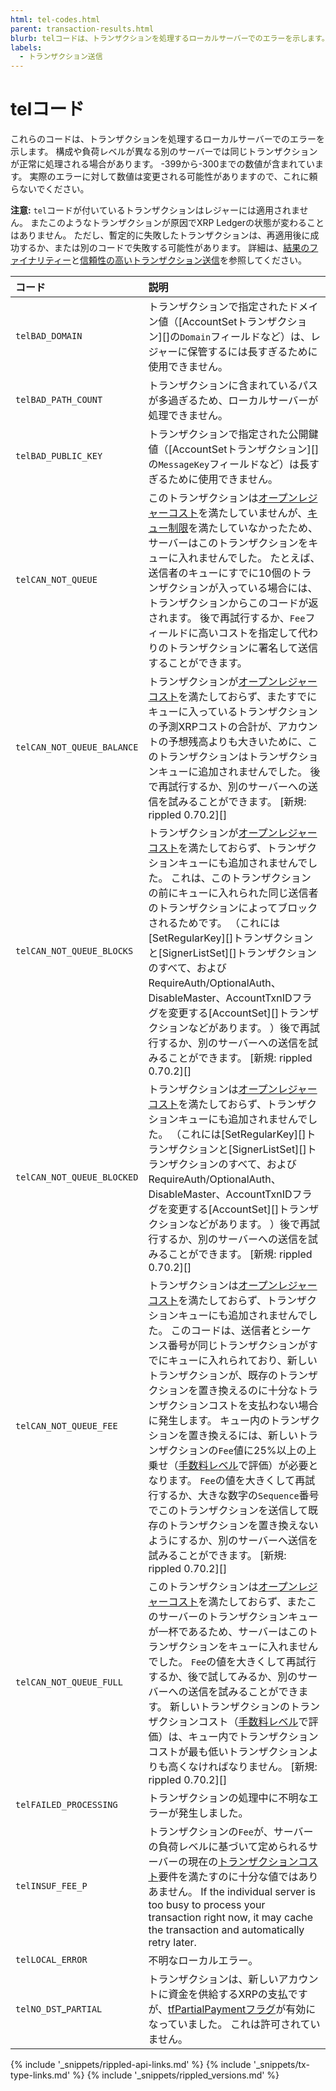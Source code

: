 ```yaml
---
html: tel-codes.html
parent: transaction-results.html
blurb: telコードは、トランザクションを処理するローカルサーバーでのエラーを示します。
labels:
  - トランザクション送信
---
```


# telコード

これらのコードは、トランザクションを処理するローカルサーバーでのエラーを示します。 構成や負荷レベルが異なる別のサーバーでは同じトランザクションが正常に処理される場合があります。 -399から-300までの数値が含まれています。 実際のエラーに対して数値は変更される可能性がありますので、これに頼らないでください。

**注意:** `tel`コードが付いているトランザクションはレジャーには適用されません。 またこのようなトランザクションが原因でXRP Ledgerの状態が変わることはありません。 ただし、暫定的に失敗したトランザクションは、再適用後に成功するか、または別のコードで失敗する可能性があります。 詳細は、[結果のファイナリティー](finality-of-results.html)と[信頼性の高いトランザクション送信](reliable-transaction-submission.html)を参照してください。

| コード                        | 説明                                                                                                                                                                                                                                                                                                                                                                                                                               |
|:-------------------------- |:-------------------------------------------------------------------------------------------------------------------------------------------------------------------------------------------------------------------------------------------------------------------------------------------------------------------------------------------------------------------------------------------------------------------------------- |
| `telBAD_DOMAIN`            | トランザクションで指定されたドメイン値（\[AccountSetトランザクション\]\[\]の`Domain`フィールドなど）は、レジャーに保管するには長すぎるために使用できません。                                                                                                                                                                                                                                                                                                                                      |
| `telBAD_PATH_COUNT`        | トランザクションに含まれているパスが多過ぎるため、ローカルサーバーが処理できません。                                                                                                                                                                                                                                                                                                                                                                                       |
| `telBAD_PUBLIC_KEY`        | トランザクションで指定された公開鍵値（\[AccountSetトランザクション\]\[\]の`MessageKey`フィールドなど）は長すぎるために使用できません。                                                                                                                                                                                                                                                                                                                                               |
| `telCAN_NOT_QUEUE`         | このトランザクションは[オープンレジャーコスト](transaction-cost.html)を満たしていませんが、[キュー制限](transaction-queue.html#キューの制約事項)を満たしていなかったため、サーバーはこのトランザクションをキューに入れませんでした。 たとえば、送信者のキューにすでに10個のトランザクションが入っている場合には、トランザクションからこのコードが返されます。 後で再試行するか、`Fee`フィールドに高いコストを指定して代わりのトランザクションに署名して送信することができます。                                                                                                                                                           |
| `telCAN_NOT_QUEUE_BALANCE` | トランザクションが[オープンレジャーコスト](transaction-cost.html)を満たしておらず、またすでにキューに入っているトランザクションの予測XRPコストの合計が、アカウントの予想残高よりも大きいために、このトランザクションはトランザクションキューに追加されませんでした。 後で再試行するか、別のサーバーへの送信を試みることができます。 \[新規: rippled 0.70.2\]\[\]                                                                                                                                                                                                                      |
| `telCAN_NOT_QUEUE_BLOCKS`  | トランザクションが[オープンレジャーコスト](transaction-cost.html)を満たしておらず、トランザクションキューにも追加されませんでした。 これは、このトランザクションの前にキューに入れられた同じ送信者のトランザクションによってブロックされるためです。 （これには\[SetRegularKey\]\[\]トランザクションと\[SignerListSet\]\[\]トランザクションのすべて、およびRequireAuth/OptionalAuth、DisableMaster、AccountTxnIDフラグを変更する\[AccountSet\]\[\]トランザクションなどがあります。 ）後で再試行するか、別のサーバーへの送信を試みることができます。 \[新規: rippled 0.70.2\]\[\]                                                        |
| `telCAN_NOT_QUEUE_BLOCKED` | トランザクションは[オープンレジャーコスト](transaction-cost.html)を満たしておらず、トランザクションキューにも追加されませんでした。 （これには\[SetRegularKey\]\[\]トランザクションと\[SignerListSet\]\[\]トランザクションのすべて、およびRequireAuth/OptionalAuth、DisableMaster、AccountTxnIDフラグを変更する\[AccountSet\]\[\]トランザクションなどがあります。 ）後で再試行するか、別のサーバーへの送信を試みることができます。 \[新規: rippled 0.70.2\]\[\]                                                                                                                 |
| `telCAN_NOT_QUEUE_FEE`     | トランザクションは[オープンレジャーコスト](transaction-cost.html)を満たしておらず、トランザクションキューにも追加されませんでした。 このコードは、送信者とシーケンス番号が同じトランザクションがすでにキューに入れられており、新しいトランザクションが、既存のトランザクションを置き換えるのに十分なトランザクションコストを支払わない場合に発生します。 キュー内のトランザクションを置き換えるには、新しいトランザクションの`Fee`値に25%以上の上乗せ（[手数料レベル](transaction-cost.html#手数料レベル)で評価）が必要となります。 `Fee`の値を大きくして再試行するか、大きな数字の`Sequence`番号でこのトランザクションを送信して既存のトランザクションを置き換えないようにするか、別のサーバーへ送信を試みることができます。 \[新規: rippled 0.70.2\]\[\] |
| `telCAN_NOT_QUEUE_FULL`    | このトランザクションは[オープンレジャーコスト](transaction-cost.html)を満たしておらず、またこのサーバーのトランザクションキューが一杯であるため、サーバーはこのトランザクションをキューに入れませんでした。 `Fee`の値を大きくして再試行するか、後で試してみるか、別のサーバーへの送信を試みることができます。 新しいトランザクションのトランザクションコスト（[手数料レベル](transaction-cost.html#手数料レベル)で評価）は、キュー内でトランザクションコストが最も低いトランザクションよりも高くなければなりません。 \[新規: rippled 0.70.2\]\[\]                                                                                                               |
| `telFAILED_PROCESSING`     | トランザクションの処理中に不明なエラーが発生しました。                                                                                                                                                                                                                                                                                                                                                                                                      |
| `telINSUF_FEE_P`           | トランザクションの`Fee`が、サーバーの負荷レベルに基づいて定められるサーバーの現在の[トランザクションコスト](transaction-cost.html)要件を満たすのに十分な値ではありあません。 If the individual server is too busy to process your transaction right now, it may cache the transaction and automatically retry later.                                                                                                                                                                                    |
| `telLOCAL_ERROR`           | 不明なローカルエラー。                                                                                                                                                                                                                                                                                                                                                                                                                      |
| `telNO_DST`_`PARTIAL`      | トランザクションは、新しいアカウントに資金を供給するXRPの支払ですが、[tfPartialPaymentフラグ](partial-payments.html)が有効になっていました。 これは許可されていません。                                                                                                                                                                                                                                                                                                                       |

<!--{# common link defs #}-->
{% include '_snippets/rippled-api-links.md' %}
{% include '_snippets/tx-type-links.md' %}
{% include '_snippets/rippled_versions.md' %}

